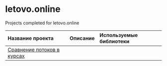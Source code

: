 # letovo.online
Projects completed for letovo.online 

| Название проекта | Описание | Используемые библиотеки | 
| :---------------------- | :---------------------- | :---------------------- |
|[Сравнение потоков в курсах](2022_2023_Courses_groups_compare)|||
